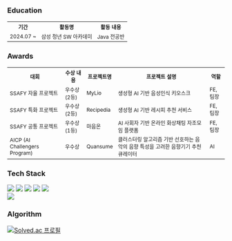 ### Education
<table style="font-size: 9pt;">
  <tr>
    <th>기간</th>
    <th>활동명</th>
    <th>활동 내용</th>
  </tr>
  <tr>
    <td>2024.07 ~</td>
    <td>삼성 청년 SW 아카데미</td>
    <td>Java 전공반</td>
  </tr>
</table>

### Awards
<table style="font-size: 9pt;">
  <tr>
    <th>대회</th>
    <th>수상 내용</th>
    <th>프로젝트명</th>
    <th>프로젝트 설명</th>
    <th>역할</th>
  </tr>
  <tr>
    <td>SSAFY 자율 프로젝트</td>
    <td>우수상 (2등)</td>
    <td>MyLio</td>
    <td>생성형 AI 기반 음성인식 키오스크</td>
    <td>FE, 팀장</td>
  </tr>
   <tr>
    <td>SSAFY 특화 프로젝트</td>
    <td>우수상 (2등)</td>
    <td>Recipedia</td>
    <td>생성형 AI 기반 레시피 추천 서비스</td>
    <td>FE, 팀장</td>
  </tr>
  <tr>
    <td>SSAFY 공통 프로젝트</td>
    <td>우수상 (1등)</td>
    <td>마음온</td>
    <td>AI 사회자 기반 온라인 화상채팅 자조모임 플랫폼</td>
    <td>FE, 팀장</td>
  </tr>
  <tr>
    <td>AICP (AI Challengers Program)</td>
    <td>우수상</td>
    <td>Quansume</td>
    <td>클러스터링 알고리즘 기반 선호하는 음악의 음향 특성을 고려한 음향기기 추천 큐레이터</td>
    <td>AI</td>
  </tr>
</table>

### Tech Stack
<div>
<img src="https://img.shields.io/badge/javascript-%23F7DF1E.svg?&style=for-the-badge&logo=javascript&logoColor=black" />
<img src="https://img.shields.io/badge/typescript-%233178C6.svg?&style=for-the-badge&logo=typescript&logoColor=white" />
<img src="https://img.shields.io/badge/react-%2361DAFB.svg?&style=for-the-badge&logo=react&logoColor=black" />
<img src="https://img.shields.io/badge/vue.js-%234FC08D.svg?&style=for-the-badge&logo=vue.js&logoColor=white" />
<img src="https://img.shields.io/badge/tailwind%20css-%2338B2AC.svg?&style=for-the-badge&logo=tailwind%20css&logoColor=white" />
<br />
<img src="https://img.shields.io/badge/java-%23007396.svg?&style=for-the-badge&logo=java&logoColor=white" /> 
</div>

### Algorithm
[![Solved.ac
프로필](http://mazassumnida.wtf/api/v2/generate_badge?boj=lha0)](https://solved.ac/lha0)<br/>
<!-- 
<div align="center">
### 💻 Tech 💻
  <div style="display:flex; flex-direction:row; align:center;" >
    <img src="https://img.shields.io/badge/React-61DAFB?style=for-the-badge&logo=React&logoColor=white">
    <img src="https://img.shields.io/badge/Next.js-000000?style=for-the-badge&logo=Next.js&logoColor=white"> 
    <img src="https://img.shields.io/badge/JavaScript-F7DF1E?style=for-the-badge&logo=JavaScript&logoColor=white"> 
    <img src="https://img.shields.io/badge/styled-components-DB7093?style=for-the-badge&logo=Styled-Components&logoColor=white"> 
    <img src="https://img.shields.io/badge/HTML5-E34F26?style=for-the-badge&logo=HTML5&logoColor=white"> 
    <img src="https://img.shields.io/badge/CSS3-1572B6?style=for-the-badge&logo=CSS3&logoColor=white"> 
  </div>

  ### 📚 Studying 📚
   <img src="https://img.shields.io/badge/TypeScript-3178C6?style=for-the-badge&logo=TypeScript&logoColor=white">

  ### 🛠️ Tools 🛠️
  <div style="display:flex; flex-direction:row;">
        <img src="https://img.shields.io/badge/Figma-F24E1E?style=for-the-badge&logo=Figma&logoColor=white"> 
   
    <img src="https://img.shields.io/badge/Android-34A853?style=for-the-badge&logo=Android&logoColor=white"> 
    <img src="https://img.shields.io/badge/Kotlin-7F52FF?style=for-the-badge&logo=Kotlin&logoColor=white"> 
    <img src="https://img.shields.io/badge/MongoDB-47A248?style=for-the-badge&logo=MongoDB&logoColor=white"> 
    <img src="https://img.shields.io/badge/MySQL-4479A1?style=for-the-badge&logo=MySQL&logoColor=white"> 
    <img src="https://img.shields.io/badge/Python-3776AB?style=for-the-badge&logo=Python&logoColor=white"> 
  </div>
</div>
-->
